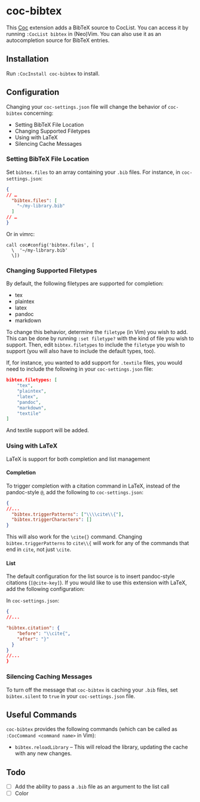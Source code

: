 # coc-bibtex

This [Coc](https://github.com/neoclide/coc.nvim) extension adds a BibTeX source to CocList. You can access it by running `:CocList bibtex` in (Neo)Vim. You can also use it as an autocompletion source for BibTeX entries.

## Installation

Run `:CocInstall coc-bibtex` to install.

## Configuration

Changing your `coc-settings.json` file will change the behavior of `coc-bibtex` concerning:

* Setting BibTeX File Location
* Changing Supported Filetypes
* Using with LaTeX
* Silencing Cache Messages

### Setting BibTeX File Location

Set `bibtex.files` to an array containing your `.bib` files. For instance, in `coc-settings.json`:

~~~json
{
// …
  "bibtex.files": [
    "~/my-library.bib"
  ]
// …
}
~~~

Or in vimrc:

~~~vim
call coc#config('bibtex.files', [
  \  '~/my-library.bib'
  \])
~~~

### Changing Supported Filetypes

By default, the following filetypes are supported for completion:

* tex
* plaintex
* latex
* pandoc
* markdown

To change this behavior, determine the `filetype` (in Vim) you wish to add. This can be done by running `:set filetype?` with the kind of file you wish to support. Then, edit `bibtex.filetypes` to include the `filetype` you wish to support (you will also have to include the default types, too).

If, for instance, you wanted to add support for `.textile` files, you would need to include the following in your `coc-settings.json` file:

~~~json
bibtex.filetypes: [
	"tex",
	"plaintex",
	"latex",
	"pandoc",
	"markdown",
	"textile"
]
~~~

And textile support will be added.

### Using with LaTeX

LaTeX is support for both completion and list management

#### Completion

To trigger completion with a citation command in LaTeX, instead of the pandoc-style `@`, add the following to `coc-settings.json`:

~~~json
{
//...
  "bibtex.triggerPatterns": ["\\\\cite\\{"],
  "bibtex.triggerCharacters": []
}
~~~

This will also work for the `\cite{}` command. Changing `bibtex.triggerPatterns` to `cite\\{` will work for any of the commands that end in `cite`, not just `\cite`.

#### List

The default configuration for the list source is to insert pandoc-style citations (`[@cite-key]`). If you would like to use this extension with LaTeX, add the following configuration:

In `coc-settings.json`:

~~~json
{
//...

"bibtex.citation": {
    "before": "\\cite{",
    "after": "}"
  }
}
//...
}
~~~

### Silencing Caching Messages

To turn off the message that `coc-bibtex` is caching your `.bib` files, set `bibtex.silent` to `true` in your `coc-settings.json` file.

## Useful Commands

`coc-bibtex` provides the following commands (which can be called as `:CocCommand <command name>` in Vim):

* `bibtex.reloadLibrary` – This will reload the library, updating the cache with any new changes.

## Todo

* [ ] Add the ability to pass a `.bib` file as an argument to the list call
* [ ] Color
